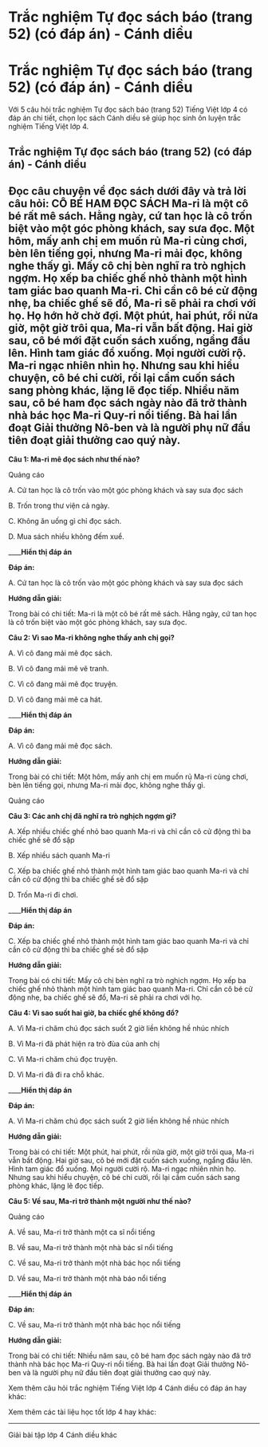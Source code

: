 # Trắc nghiệm Tự đọc sách báo (trang 52) (có đáp án) - Cánh diều

# Trắc nghiệm Tự đọc sách báo (trang 52) (có đáp án) - Cánh diều

Với 5 câu hỏi trắc nghiệm Tự đọc sách báo (trang 52) Tiếng Việt lớp 4 có đáp án chi tiết, chọn lọc sách Cánh diều sẽ giúp học sinh ôn luyện trắc nghiệm Tiếng Việt lớp 4.

## Trắc nghiệm Tự đọc sách báo (trang 52) (có đáp án) - Cánh diều

**Đọc câu chuyện về đọc sách dưới đây và trả lời câu hỏi:** **CÔ BÉ HAM ĐỌC SÁCH** Ma-ri là một cô bé rất mê sách. Hằng ngày, cứ tan học là cô trốn biệt vào một góc phòng khách, say sưa đọc. Một hôm, mấy anh chị em muốn rủ Ma-ri cùng chơi, bèn lên tiếng gọi, nhưng Ma-ri mải đọc, không nghe thấy gì. Mấy cô chị bèn nghĩ ra trò nghịch ngợm. Họ xếp ba chiếc ghế nhỏ thành một hình tam giác bao quanh Ma-ri. Chỉ cần cô bé cử động nhẹ, ba chiếc ghế sẽ đổ, Ma-ri sẽ phải ra chơi với họ. Họ hớn hở chờ đợi. Một phút, hai phút, rồi nửa giờ, một giờ trôi qua, Ma-ri vẫn bất động. Hai giờ sau, cô bé mới đặt cuốn sách xuống, ngẩng đầu lên. Hình tam giác đổ xuống. Mọi người cười rộ. Ma-ri ngạc nhiên nhìn họ. Nhưng sau khi hiểu chuyện, cô bé chi cười, rồi lại cầm cuốn sách sang phòng khác, lặng lẽ đọc tiếp. Nhiều năm sau, cô bé ham đọc sách ngày nào đã trở thành nhà bác học Ma-ri Quy-ri nổi tiếng. Bà hai lần đoạt Giải thưởng Nô-ben và là người phụ nữ đầu tiên đoạt giải thưởng cao quý này.  
---  
  
**Câu 1: Ma-ri mê đọc sách như thế nào?**

Quảng cáo

A. Cứ tan học là cô trốn vào một góc phòng khách và say sưa đọc sách

B. Trốn trong thư viện cả ngày.

C. Không ăn uống gì chỉ đọc sách.

D. Mua sách nhiều không đếm xuể.

____**Hiển thị đáp án**

**Đáp án:**

A. Cứ tan học là cô trốn vào một góc phòng khách và say sưa đọc sách

**Hướng dẫn giải:**

Trong bài có chi tiết: Ma-ri là một cô bé rất mê sách. Hằng ngày, cứ tan học là cô trốn biệt vào một góc phòng khách, say sưa đọc.

**Câu 2: Vì sao Ma-ri không nghe thấy anh chị gọi?**

A. Vì cô đang mải mê đọc sách.

B. Vì cô đang mải mê vẽ tranh.

C. Vì cô đang mải mê đọc truyện.

D. Vì cô đang mải mê ca hát.

____**Hiển thị đáp án**

**Đáp án:**

A. Vì cô đang mải mê đọc sách.

**Hướng dẫn giải:**

Trong bài có chi tiết: Một hôm, mấy anh chị em muốn rủ Ma-ri cùng chơi, bèn lên tiếng gọi, nhưng Ma-ri mải đọc, không nghe thấy gì.

Quảng cáo

**Câu 3: Các anh chị đã nghĩ ra trò nghịch ngợm gì?**

A. Xếp nhiều chiếc ghế nhỏ bao quanh Ma-ri và chỉ cần cô cử động thì ba chiếc ghế sẽ đổ sập

B. Xếp nhiều sách quanh Ma-ri

C. Xếp ba chiếc ghế nhỏ thành một hình tam giác bao quanh Ma-ri và chỉ cần cô cử động thì ba chiếc ghế sẽ đổ sập

D. Trốn Ma-ri đi chơi.

____**Hiển thị đáp án**

**Đáp án:**

C. Xếp ba chiếc ghế nhỏ thành một hình tam giác bao quanh Ma-ri và chỉ cần cô cử động thì ba chiếc ghế sẽ đổ sập

**Hướng dẫn giải:**

Trong bài có chi tiết: Mấy cô chị bèn nghĩ ra trò nghịch ngợm. Họ xếp ba chiếc ghế nhỏ thành một hình tam giác bao quanh Ma-ri. Chỉ cần cô bé cử động nhẹ, ba chiếc ghế sẽ đổ, Ma-ri sẽ phải ra chơi với họ.

**Câu 4: Vì sao suốt hai giờ, ba chiếc ghế không đổ?**

A. Vì Ma-ri chăm chú đọc sách suốt 2 giờ liền không hề nhúc nhích

B. Vì Ma-ri đã phát hiện ra trò đùa của anh chị

C. Vì Ma-ri chăm chú đọc truyện.

D. Vì Ma-ri đã đi ra chỗ khác.

____**Hiển thị đáp án**

**Đáp án:**

A. Vì Ma-ri chăm chú đọc sách suốt 2 giờ liền không hề nhúc nhích

**Hướng dẫn giải:**

Trong bài có chi tiết: Một phút, hai phút, rồi nửa giờ, một giờ trôi qua, Ma-ri vẫn bất động. Hai giờ sau, cô bé mới đặt cuốn sách xuống, ngẩng đầu lên. Hình tam giác đổ xuống. Mọi người cười rộ. Ma-ri ngạc nhiên nhìn họ. Nhưng sau khi hiểu chuyện, cô bé chi cười, rồi lại cầm cuốn sách sang phòng khác, lặng lẽ đọc tiếp.

**Câu 5: Về sau, Ma-ri trở thành một người như thế nào?**

Quảng cáo

A. Về sau, Ma-ri trở thành một ca sĩ nổi tiếng

B. Về sau, Ma-ri trở thành một nhà bác sĩ nổi tiếng

C. Về sau, Ma-ri trở thành một nhà bác học nổi tiếng

D. Về sau, Ma-ri trở thành một nhà báo nổi tiếng

____**Hiển thị đáp án**

**Đáp án:**

C. Về sau, Ma-ri trở thành một nhà bác học nổi tiếng

**Hướng dẫn giải:**

Trong bài có chi tiết: Nhiều năm sau, cô bé ham đọc sách ngày nào đã trở thành nhà bác học Ma-ri Quy-ri nổi tiếng. Bà hai lần đoạt Giải thưởng Nô-ben và là người phụ nữ đầu tiên đoạt giải thưởng cao quý này.

Xem thêm câu hỏi trắc nghiệm Tiếng Việt lớp 4 Cánh diều có đáp án hay khác:

Xem thêm các tài liệu học tốt lớp 4 hay khác:

* * *

Giải bài tập lớp 4 Cánh diều khác
